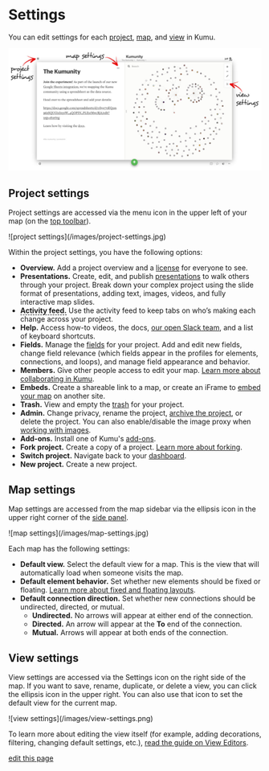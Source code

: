 # Settings

You can edit settings for each [project](/overview/kumus-architecture.html#projects), [map](/overview/kumus-architecture.html#maps), and [view](/overview/kumus-architecture.html#views) in Kumu.

![settings locations](/images/settings-locations.jpg)


## Project settings

Project settings are accessed via the menu icon <i class="fa fa-bars"></i> in the upper left of your map (on the [top toolbar](/overview/map-editor.html#top-toolbar)).

<span class="small plain">
![project settings](/images/project-settings.jpg)
</span>

Within the project settings, you have the following options:

* **Overview.** Add a project overview and a [license](/guides/licensing.html) for everyone to see.
* **Presentations.** Create, edit, and publish [presentations](/guides/presentations.md) to walk others through your project. Break down your complex project using the slide format of presentations, adding text, images, videos, and fully interactive map slides.
* <span data-placement="top" data-html="true" title="Available for organizations only" style="border-bottom: 1.5px dashed black"><strong>Activity feed.</strong></span> Use the activity feed to keep tabs on who’s making each change across your project.
* **Help.** Access how-to videos, the docs, [our open Slack team](chat.kumu.io), and a list of keyboard shortcuts.
* **Fields.** Manage the [fields](/guides/fields.html) for your project. Add and edit new fields, change field relevance (which fields appear in the profiles for elements, connections, and loops), and manage field appearance and behavior.
* **Members.** Give other people access to edit your map. [Learn more about collaborating in Kumu](/overview/collaboration.md).
* **Embeds.** Create a shareable link to a map, or create an iFrame to [embed your map](/guides/share-and-embed.html) on another site.
* **Trash.** View and empty the [trash](/overview/kumus-architecture.html#trash) for your project.
* **Admin.** Change privacy, rename the project, <span data-placement="top" data-html="true" title="Available for organizations only"><a href="/guides/archiving-projects.html">archive the project</a></span>, or delete the project. You can also enable/disable the image proxy when [working with images](/guides/images.html).
* **Add-ons.** Install one of Kumu's [add-ons](/guides/add-ons.html).
* **Fork project.** Create a copy of a project. [Learn more about forking](/guides/forking.html).
* **Switch project.** Navigate back to your [dashboard](/overview/dashboard.html).
* **New project.** Create a new project.


## Map settings

Map settings are accessed from the map sidebar via the ellipsis icon <i class="fa fa-ellipsis-h">  </i> in the upper right corner of the [side panel](/overview/map-editor.html#side-panel).

<span class="small plain">
![map settings](/images/map-settings.jpg)
</span>

Each map has the following settings:

* **Default view.** Select the default view for a map. This is the view that will automatically load when someone visits the map.
* **Default element behavior.** Set whether new elements should be fixed or floating. [Learn more about fixed and floating layouts](/guides/layouts.html).
* **Default connection direction.** Set whether new connections should be undirected, directed, or mutual.
  * **Undirected.** No arrows will appear at either end of the connection.
  * **Directed.** An arrow will appear at the **To** end of the connection.
  * **Mutual.** Arrows will appear at both ends of the connection.


## View settings

View settings are accessed via the Settings icon <i class="fa fa-sliders">  </i> on the right side of the map. If you want to save, rename, duplicate, or delete a view, you can click the ellipsis icon <i class="fa fa-ellipsis-h">  </i> in the upper right. You can also use that icon to set the default view for the current map.

<span class="small plain">
![view settings](/images/view-settings.png)
</span>

To learn more about editing the view itself (for example, adding decorations, filtering, changing default settings, etc.), [read the guide on View Editors](/overview/view-editors.html).

<span class="edit-link"><a href="https://github.com/kumu/docs/blob/master/overview/settings.md" target="_blank"><i class="fa fa-github"></i> edit this page</a></span>
